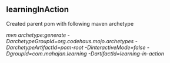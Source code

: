 ## learningInAction

Created parent pom with following maven archetype 

_mvn archetype:generate -DarchetypeGroupId=org.codehaus.mojo.archetypes -DarchetypeArtifactId=pom-root -DinteractiveMode=false -DgroupId=com.mahajan.learning -DartifactId=learning-in-action_
